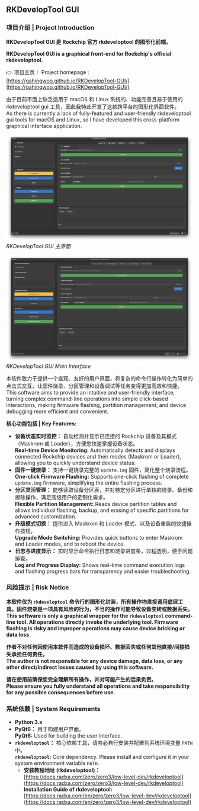 ## RKDevelopTool GUI

### 项目介绍 | Project Introduction

**RKDevelopTool GUI 是 Rockchip 官方 rkdeveloptool 的图形化前端。**

**RKDevelopTool GUI is a graphical front-end for Rockchip's official rkdeveloptool.**

👉 项目主页｜ Project homepage : [https://gahingwoo.github.io/RKDevelopTool-GUI/](https://gahingwoo.github.io/RKDevelopTool-GUI/)

由于目前市面上缺乏适用于 macOS 和 Linux 系统的、功能完善且易于使用的 rkdeveloptool gui 工具，因此我特此开发了这款跨平台的图形化界面软件。  
As there is currently a lack of fully-featured and user-friendly rkdeveloptool gui tools for macOS and Linux, so I have developed this cross-platform graphical interface application.

![项目界面截图](images/home_zh.png)  
*RKDevelopTool GUI 主界面*

![App Screenshot](images/home_en.png)  
*RKDevelopTool GUI Main Interface*

本软件致力于提供一个直观、友好的用户界面，将复杂的命令行操作转化为简单的点击式交互，让固件烧录、分区管理和设备调试等任务变得更加高效和快捷。  
This software aims to provide an intuitive and user-friendly interface, turning complex command-line operations into simple click-based interactions, making firmware flashing, partition management, and device debugging more efficient and convenient.

**核心功能包括 | Key Features:**

* **设备状态实时监控：** 自动检测并显示已连接的 Rockchip 设备及其模式（Maskrom 或 Loader），方便您快速掌握设备状态。  
  **Real-time Device Monitoring:** Automatically detects and displays connected Rockchip devices and their modes (Maskrom or Loader), allowing you to quickly understand device status.
* **固件一键烧录：** 支持一键烧录完整的 `update.img` 固件，简化整个烧录流程。  
  **One-click Firmware Flashing:** Supports one-click flashing of complete `update.img` firmware, simplifying the entire flashing process.
* **分区灵活管理：** 能够读取设备分区表，并对特定分区进行单独的烧录、备份和擦除操作，满足高级用户的定制化需求。  
  **Flexible Partition Management:** Reads device partition tables and allows individual flashing, backup, and erasing of specific partitions for advanced customization.
* **升级模式切换：** 提供进入 Maskrom 和 Loader 模式、以及设备重启的快捷操作按钮。  
  **Upgrade Mode Switching:** Provides quick buttons to enter Maskrom and Loader modes, and to reboot the device.
* **日志与进度显示：** 实时显示命令执行日志和烧录进度条，过程透明，便于问题排查。  
  **Log and Progress Display:** Shows real-time command execution logs and flashing progress bars for transparency and easier troubleshooting.

### 风险提示 | Risk Notice

**本软件仅为 `rkdeveloptool` 命令行的图形化封装，所有操作均直接调用底层工具。固件烧录是一项具有风险的行为，不当的操作可能导致设备变砖或数据丢失。**  
**This software is only a graphical wrapper for the `rkdeveloptool` command-line tool. All operations directly invoke the underlying tool. Firmware flashing is risky and improper operations may cause device bricking or data loss.**

**作者不对任何因使用本软件而造成的设备损坏、数据丢失或任何其他直接/间接损失承担任何责任。**  
**The author is not responsible for any device damage, data loss, or any other direct/indirect losses caused by using this software.**

**请在使用前确保您完全理解所有操作，并对可能产生的后果负责。**  
**Please ensure you fully understand all operations and take responsibility for any possible consequences before use.**

### 系统依赖 | System Requirements

* **Python 3.x**
* **PyQt6：** 用于构建用户界面。  
  **PyQt6:** Used for building the user interface.
* **`rkdeveloptool`：** 核心依赖工具，请务必自行安装并配置到系统环境变量 `PATH` 中。  
  **`rkdeveloptool`:** Core dependency. Please install and configure it in your system environment variable `PATH`.
  * **安装教程地址 (rkdeveloptool)：** [https://docs.radxa.com/zero/zero3/low-level-dev/rkdeveloptool](https://docs.radxa.com/zero/zero3/low-level-dev/rkdeveloptool)  
    **Installation Guide of rkdeveloptool:** [https://docs.radxa.com/en/zero/zero3/low-level-dev/rkdeveloptool](https://docs.radxa.com/en/zero/zero3/low-level-dev/rkdeveloptool)
